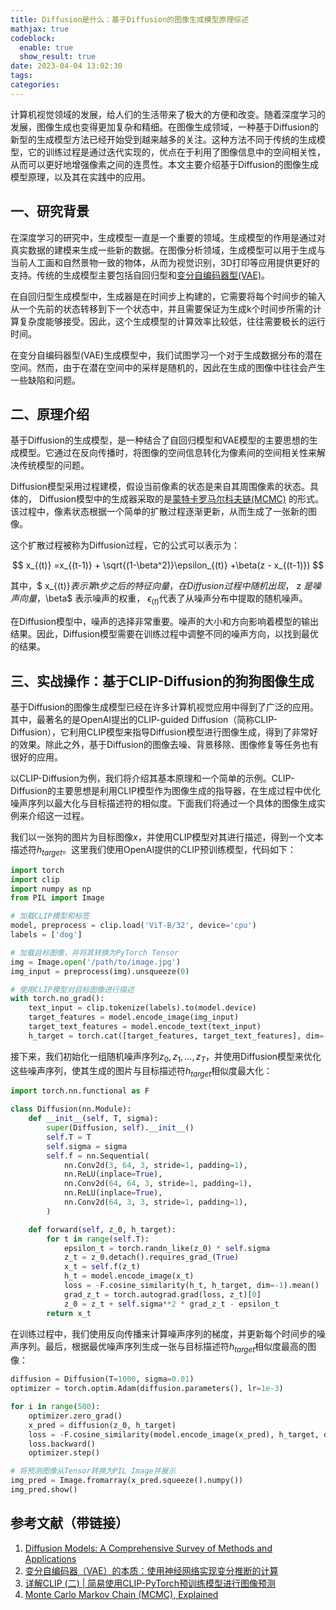 ```yaml
---
title: Diffusion是什么：基于Diffusion的图像生成模型原理综述
mathjax: true
codeblock:
  enable: true
  show_result: true
date: 2023-04-04 13:02:30
tags:
categories:
---
```


计算机视觉领域的发展，给人们的生活带来了极大的方便和改变。随着深度学习的发展，图像生成也变得更加复杂和精细。在图像生成领域，一种基于Diffusion的新型的生成模型方法已经开始受到越来越多的关注。这种方法不同于传统的生成模型，它的训练过程是通过迭代实现的，优点在于利用了图像信息中的空间相关性，从而可以更好地增强像素之间的连贯性。本文主要介绍基于Diffusion的图像生成模型原理，以及其在实践中的应用。

<!--more-->

## 一、研究背景

在深度学习的研究中，生成模型一直是一个重要的领域。生成模型的作用是通过对真实数据的建模来生成一些新的数据。在图像分析领域，生成模型可以用于生成与当前人工画和自然景物一致的物体，从而为视觉识别，3D打印等应用提供更好的支持。传统的生成模型主要包括自回归型和[变分自编码器型(VAE)](https://cslijt.github.io/LiJT-Daily/2023/03/20/2023-03-20-vae/)。

在自回归型生成模型中，生成器是在时间步上构建的，它需要将每个时间步的输入从一个先前的状态转移到下一个状态中，并且需要保证为生成k个时间步所需的计算复杂度能够接受。因此，这个生成模型的计算效率比较低，往往需要极长的运行时间。

在变分自编码器型(VAE)生成模型中，我们试图学习一个对于生成数据分布的潜在空间。然而，由于在潜在空间中的采样是随机的，因此在生成的图像中往往会产生一些缺陷和问题。

## 二、原理介绍

基于Diffusion的生成模型，是一种结合了自回归模型和VAE模型的主要思想的生成模型。它通过在反向传播时，将图像的空间信息转化为像素间的空间相关性来解决传统模型的问题。

Diffusion模型采用过程建模，假设当前像素的状态是来自其周围像素的状态。具体的， Diffusion模型中的生成器采取的是[蒙特卡罗马尔科夫链(MCMC)](https://towardsdatascience.com/monte-carlo-markov-chain-mcmc-explained-94e3a6c8de11) 的形式。该过程中，像素状态根据一个简单的扩散过程逐渐更新，从而生成了一张新的图像。

这个扩散过程被称为Diffusion过程，它的公式可以表示为：

$$ x_{(t)} =x_{(t-1)} + \sqrt{(1-\beta^2)}\epsilon_{(t)} +\beta(z - x_{(t-1)}) $$

其中，$ x_{(t)}$表示第$t$步之后的特征向量，在 Diffusion 过程中随机出现，$ z $是噪声向量，$\beta$ 表示噪声的权重， $\epsilon_{(t)}$代表了从噪声分布中提取的随机噪声。

在Diffusion模型中，噪声的选择非常重要。噪声的大小和方向影响着模型的输出结果。因此，Diffusion模型需要在训练过程中调整不同的噪声方向，以找到最优的结果。

## 三、实战操作：基于CLIP-Diffusion的狗狗图像生成
基于Diffusion的图像生成模型已经在许多计算机视觉应用中得到了广泛的应用。其中，最著名的是OpenAI提出的CLIP-guided Diffusion（简称CLIP-Diffusion），它利用CLIP模型来指导Diffusion模型进行图像生成，得到了非常好的效果。除此之外，基于Diffusion的图像去噪、背景移除、图像修复等任务也有很好的应用。

以CLIP-Diffusion为例，我们将介绍其基本原理和一个简单的示例。CLIP-Diffusion的主要思想是利用CLIP模型作为图像生成的指导器，在生成过程中优化噪声序列以最大化与目标描述符的相似度。下面我们将通过一个具体的图像生成实例来介绍这一过程。

我们以一张狗的图片为目标图像$x$，并使用CLIP模型对其进行描述，得到一个文本描述符$h_{target}$。这里我们使用OpenAI提供的CLIP预训练模型，代码如下：

```python
import torch
import clip
import numpy as np
from PIL import Image

# 加载CLIP模型和标签
model, preprocess = clip.load('ViT-B/32', device='cpu')
labels = ['dog']

# 加载目标图像，并将其转换为PyTorch Tensor
img = Image.open('/path/to/image.jpg')
img_input = preprocess(img).unsqueeze(0)

# 使用CLIP模型对目标图像进行描述
with torch.no_grad():
    text_input = clip.tokenize(labels).to(model.device)
    target_features = model.encode_image(img_input)
    target_text_features = model.encode_text(text_input)
    h_target = torch.cat([target_features, target_text_features], dim=-1)
```
接下来，我们初始化一组随机噪声序列$z_0,z_1,\ldots,z_T$，并使用Diffusion模型来优化这些噪声序列，使其生成的图片与目标描述符$h_{target}$相似度最大化：

```python
import torch.nn.functional as F

class Diffusion(nn.Module):
    def __init__(self, T, sigma):
        super(Diffusion, self).__init__()
        self.T = T
        self.sigma = sigma
        self.f = nn.Sequential(
            nn.Conv2d(3, 64, 3, stride=1, padding=1),
            nn.ReLU(inplace=True),
            nn.Conv2d(64, 64, 3, stride=1, padding=1),
            nn.ReLU(inplace=True),
            nn.Conv2d(64, 3, 3, stride=1, padding=1),
        )

    def forward(self, z_0, h_target):
        for t in range(self.T):
            epsilon_t = torch.randn_like(z_0) * self.sigma
            z_t = z_0.detach().requires_grad_(True)
            x_t = self.f(z_t)
            h_t = model.encode_image(x_t)
            loss = -F.cosine_similarity(h_t, h_target, dim=-1).mean()
            grad_z_t = torch.autograd.grad(loss, z_t)[0]
            z_0 = z_t + self.sigma**2 * grad_z_t - epsilon_t
        return x_t
```

在训练过程中，我们使用反向传播来计算噪声序列的梯度，并更新每个时间步的噪声序列。最后，根据最优噪声序列生成一张与目标描述符$h_{target}$相似度最高的图像：

```python
diffusion = Diffusion(T=1000, sigma=0.01)
optimizer = torch.optim.Adam(diffusion.parameters(), lr=1e-3)

for i in range(500):
    optimizer.zero_grad()
    x_pred = diffusion(z_0, h_target)
    loss = -F.cosine_similarity(model.encode_image(x_pred), h_target, dim=-1).mean()
    loss.backward()
    optimizer.step()

# 将预测图像从Tensor转换为PIL Image并展示
img_pred = Image.fromarray(x_pred.squeeze().numpy())
img_pred.show()
```

## 参考文献（带链接）
1. [Diffusion Models: A Comprehensive Survey of Methods and Applications](https://arxiv.org/abs/2209.00796)
2. [变分自编码器（VAE）的本质：使用神经网络实现变分推断的计算](https://cslijt.github.io/LiJT-Daily/2023/03/20/2023-03-20-vae/)
3. [详解CLIP (二) | 简易使用CLIP-PyTorch预训练模型进行图像预测](https://zhuanlan.zhihu.com/p/524247403)
4. [Monte Carlo Markov Chain (MCMC), Explained](https://towardsdatascience.com/monte-carlo-markov-chain-mcmc-explained-94e3a6c8de11)


<section class="post-full-comments">
    <link rel="stylesheet" href="https://cdn.jsdelivr.net/npm/gitalk@1/dist/gitalk.css">
    <script src="https://cdn.jsdelivr.net/npm/gitalk@1/dist/gitalk.min.js"></script>
    <div id="gitalk-container"></div>
    <script>
        var gitalk = new Gitalk({
            clientID: 'e1bbf465a324641f76ce',
            clientSecret: 'b865ad952a6494eb48283884abbe479d3f89f4a4',
            repo: 'LiJT-Daily-Comments',
            owner: 'CSLiJT',
            admin: ['CSLiJT'], //这里可以填写具有写权限的用户名列表，用来初始化Issues的
            id: decodeURI(window.location.pathname),
            distractionFreeMode: true // Facebook-like distraction free mode
        });
        gitalk.render('gitalk-container');
    </script>
</section>